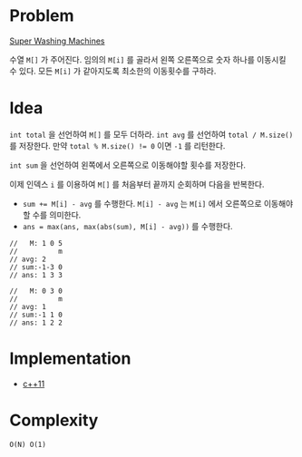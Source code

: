 # Problem

[Super Washing Machines](https://leetcode.com/problems/super-washing-machines/)

수열 `M[]` 가 주어진다. 임의의 `M[i]` 를 골라서 왼쪽 오른쪽으로 숫자
하나를 이동시킬 수 있다. 모든 `M[i]` 가 같아지도록 최소한의 이동횟수를
구하라.

# Idea

`int total` 을 선언하여 `M[]` 를 모두 더하라. `int avg` 를 선언하여
`total / M.size()` 를 저장한다. 만약 `total % M.size() != 0` 이면 `-1`
를 리턴한다.

`int sum` 을 선언하여 왼쪽에서 오른쪽으로 이동해야할 횟수를 저장한다.

이제 인덱스 `i` 를 이용하여 `M[]` 를 처음부터 끝까지 순회하며 다음을
반복한다.

* `sum += M[i] - avg` 를 수행한다. `M[i] - avg` 는 `M[i]` 에서
  오른쪽으로 이동해야할 수를 의미한다.
* `ans = max(ans, max(abs(sum), M[i] - avg))` 를 수행한다.

```
//   M: 1 0 5
//          m
// avg: 2
// sum:-1-3 0
// ans: 1 3 3

//   M: 0 3 0
//          m
// avg: 1
// sum:-1 1 0
// ans: 1 2 2

```

# Implementation

* [c++11](a.cpp)

# Complexity

```
O(N) O(1)
```
